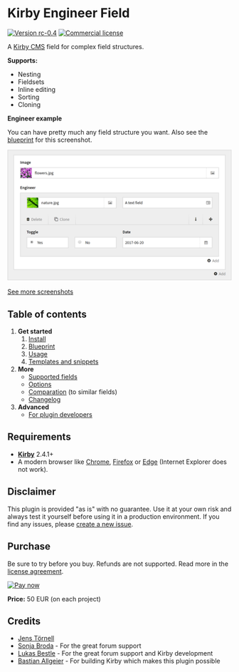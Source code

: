 # Kirby Engineer Field

[![Version rc-0.4](https://img.shields.io/badge/version-rc--0.4-blue.svg)](https://github.com/jenstornell/field-engineer/blob/development/docs/changelog.md) [<img src="https://img.shields.io/badge/license-commercial-red.svg" alt="Commercial license">](https://github.com/jenstornell/field-engineer/blob/development/docs/license.md)

A [Kirby CMS](https://getkirby.com) field for complex field structures.

**Supports:**

- Nesting
- Fieldsets
- Inline editing
- Sorting
- Cloning

**Engineer example**

You can have pretty much any field structure you want. Also see the [blueprint](docs/examples.md) for this screenshot.

[![Screenshot](docs/hero.png)](docs/hero.png)

[See more screenshots](docs/screenshots.md)

## Table of contents

1. **Get started**
   1. [Install](docs/install.md)
   1. [Blueprint](docs/blueprint.md)
   1. [Usage](docs/usage.md)
   1. [Templates and snippets](docs/blueprint.md)
1. **More**
   - [Supported fields](docs/fields.md)
   - [Options](docs/options.md)
   - [Comparation](docs/compare.md) (to similar fields)
   - [Changelog](docs/changelog.md)
1. **Advanced**
   - [For plugin developers](docs/advanced-for-plugin-developers.md)

## Requirements

- [**Kirby**](https://getkirby.com/) 2.4.1+
- A modern browser like [Chrome](https://www.google.se/chrome/browser/desktop/index.html), [Firefox](https://www.mozilla.org/firefox/new/) or [Edge](https://www.microsoft.com/windows/microsoft-edge) (Internet Explorer does not work).

## Disclaimer

This plugin is provided "as is" with no guarantee. Use it at your own risk and always test it yourself before using it in a production environment. If you find any issues, please [create a new issue](https://github.com/jenstornell/field-engineer/issues/new).

## Purchase

Be sure to try before you buy. Refunds are not supported. Read more in the [license agreement](docs/license.md).

[![Pay now](https://www.paypalobjects.com/en_US/SE/i/btn/btn_paynowCC_LG.gif)](https://www.paypal.com/cgi-bin/webscr?cmd=_s-xclick&hosted_button_id=W68WGMJVFLTFU)

**Price:** 50 EUR (on each project)

## Credits

- [Jens Törnell](https://github.com/jenstornell)
- [Sonja Broda](https://github.com/texnixe) - For the great forum support
- [Lukas Bestle](https://github.com/lukasbestle) - For the great forum support and Kirby development
- [Bastian Allgeier](https://github.com/bastianallgeier) - For building Kirby which makes this plugin possible